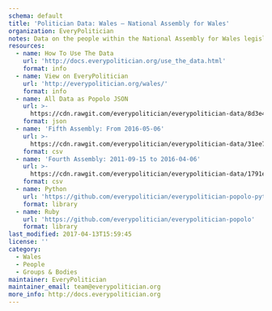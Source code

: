 ```yaml
---
schema: default
title: 'Politician Data: Wales — National Assembly for Wales'
organization: EveryPolitician
notes: Data on the people within the National Assembly for Wales legislature of Wales.
resources:
  - name: How To Use The Data
    url: 'http://docs.everypolitician.org/use_the_data.html'
    format: info
  - name: View on EveryPolitician
    url: 'http://everypolitician.org/wales/'
    format: info
  - name: All Data as Popolo JSON
    url: >-
      https://cdn.rawgit.com/everypolitician/everypolitician-data/8d3e45b9de74c30320076705e9f586233ab4e15a/data/Wales/Assembly/ep-popolo-v1.0.json
    format: json
  - name: 'Fifth Assembly: From 2016-05-06'
    url: >-
      https://cdn.rawgit.com/everypolitician/everypolitician-data/31ee7974764ff81435015b2e9a6007fe8f0179c1/data/Wales/Assembly/term-5.csv
    format: csv
  - name: 'Fourth Assembly: 2011-09-15 to 2016-04-06'
    url: >-
      https://cdn.rawgit.com/everypolitician/everypolitician-data/1791e1be633e7f915ab65fcce51bd55395c1114b/data/Wales/Assembly/term-4.csv
    format: csv
  - name: Python
    url: 'https://github.com/everypolitician/everypolitician-popolo-python'
    format: library
  - name: Ruby
    url: 'https://github.com/everypolitician/everypolitician-popolo'
    format: library
last_modified: 2017-04-13T15:59:45
license: ''
category:
  - Wales
  - People
  - Groups & Bodies
maintainer: EveryPolitician
maintainer_email: team@everypolitician.org
more_info: http://docs.everypolitician.org
---
```

